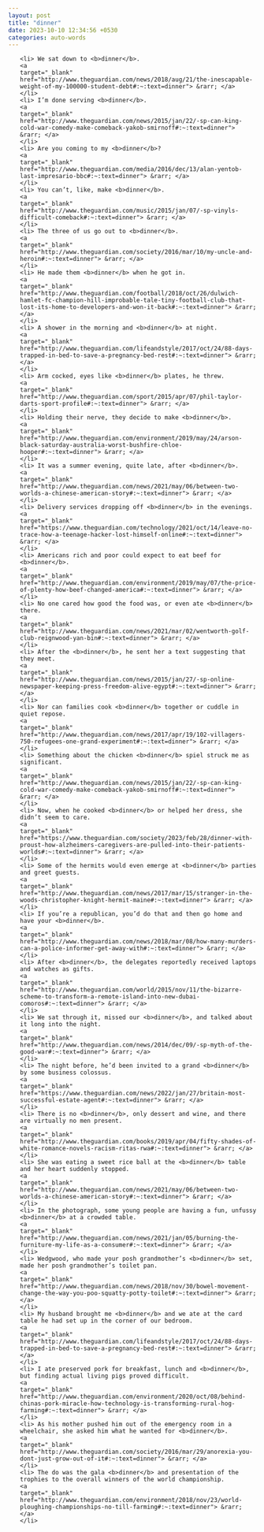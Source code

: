 ```yaml
---
layout: post
title: "dinner"
date: 2023-10-10 12:34:56 +0530
categories: auto-words
---
```

<ol>

    <li> We sat down to <b>dinner</b>.
    <a 
    target="_blank" 
    href="http://www.theguardian.com/news/2018/aug/21/the-inescapable-weight-of-my-100000-student-debt#:~:text=dinner"> &rarr; </a>
    </li>
    <li> I’m done serving <b>dinner</b>.
    <a 
    target="_blank" 
    href="http://www.theguardian.com/news/2015/jan/22/-sp-can-king-cold-war-comedy-make-comeback-yakob-smirnoff#:~:text=dinner"> &rarr; </a>
    </li>
    <li> Are you coming to my <b>dinner</b>?
    <a 
    target="_blank" 
    href="http://www.theguardian.com/media/2016/dec/13/alan-yentob-last-impresario-bbc#:~:text=dinner"> &rarr; </a>
    </li>
    <li> You can’t, like, make <b>dinner</b>.
    <a 
    target="_blank" 
    href="http://www.theguardian.com/music/2015/jan/07/-sp-vinyls-difficult-comeback#:~:text=dinner"> &rarr; </a>
    </li>
    <li> The three of us go out to <b>dinner</b>.
    <a 
    target="_blank" 
    href="http://www.theguardian.com/society/2016/mar/10/my-uncle-and-heroin#:~:text=dinner"> &rarr; </a>
    </li>
    <li> He made them <b>dinner</b> when he got in.
    <a 
    target="_blank" 
    href="http://www.theguardian.com/football/2018/oct/26/dulwich-hamlet-fc-champion-hill-improbable-tale-tiny-football-club-that-lost-its-home-to-developers-and-won-it-back#:~:text=dinner"> &rarr; </a>
    </li>
    <li> A shower in the morning and <b>dinner</b> at night.
    <a 
    target="_blank" 
    href="http://www.theguardian.com/lifeandstyle/2017/oct/24/88-days-trapped-in-bed-to-save-a-pregnancy-bed-rest#:~:text=dinner"> &rarr; </a>
    </li>
    <li> Arm cocked, eyes like <b>dinner</b> plates, he threw.
    <a 
    target="_blank" 
    href="http://www.theguardian.com/sport/2015/apr/07/phil-taylor-darts-sport-profile#:~:text=dinner"> &rarr; </a>
    </li>
    <li> Holding their nerve, they decide to make <b>dinner</b>.
    <a 
    target="_blank" 
    href="http://www.theguardian.com/environment/2019/may/24/arson-black-saturday-australia-worst-bushfire-chloe-hooper#:~:text=dinner"> &rarr; </a>
    </li>
    <li> It was a summer evening, quite late, after <b>dinner</b>.
    <a 
    target="_blank" 
    href="http://www.theguardian.com/news/2021/may/06/between-two-worlds-a-chinese-american-story#:~:text=dinner"> &rarr; </a>
    </li>
    <li> Delivery services dropping off <b>dinner</b> in the evenings.
    <a 
    target="_blank" 
    href="https://www.theguardian.com/technology/2021/oct/14/leave-no-trace-how-a-teenage-hacker-lost-himself-online#:~:text=dinner"> &rarr; </a>
    </li>
    <li> Americans rich and poor could expect to eat beef for <b>dinner</b>.
    <a 
    target="_blank" 
    href="http://www.theguardian.com/environment/2019/may/07/the-price-of-plenty-how-beef-changed-america#:~:text=dinner"> &rarr; </a>
    </li>
    <li> No one cared how good the food was, or even ate <b>dinner</b> there.
    <a 
    target="_blank" 
    href="http://www.theguardian.com/news/2021/mar/02/wentworth-golf-club-reignwood-yan-bin#:~:text=dinner"> &rarr; </a>
    </li>
    <li> After the <b>dinner</b>, he sent her a text suggesting that they meet.
    <a 
    target="_blank" 
    href="http://www.theguardian.com/news/2015/jan/27/-sp-online-newspaper-keeping-press-freedom-alive-egypt#:~:text=dinner"> &rarr; </a>
    </li>
    <li> Nor can families cook <b>dinner</b> together or cuddle in quiet repose.
    <a 
    target="_blank" 
    href="http://www.theguardian.com/news/2017/apr/19/102-villagers-750-refugees-one-grand-experiment#:~:text=dinner"> &rarr; </a>
    </li>
    <li> Something about the chicken <b>dinner</b> spiel struck me as significant.
    <a 
    target="_blank" 
    href="http://www.theguardian.com/news/2015/jan/22/-sp-can-king-cold-war-comedy-make-comeback-yakob-smirnoff#:~:text=dinner"> &rarr; </a>
    </li>
    <li> Now, when he cooked <b>dinner</b> or helped her dress, she didn’t seem to care.
    <a 
    target="_blank" 
    href="https://www.theguardian.com/society/2023/feb/28/dinner-with-proust-how-alzheimers-caregivers-are-pulled-into-their-patients-worlds#:~:text=dinner"> &rarr; </a>
    </li>
    <li> Some of the hermits would even emerge at <b>dinner</b> parties and greet guests.
    <a 
    target="_blank" 
    href="http://www.theguardian.com/news/2017/mar/15/stranger-in-the-woods-christopher-knight-hermit-maine#:~:text=dinner"> &rarr; </a>
    </li>
    <li> If you’re a republican, you’d do that and then go home and have your <b>dinner</b>.
    <a 
    target="_blank" 
    href="http://www.theguardian.com/news/2018/mar/08/how-many-murders-can-a-police-informer-get-away-with#:~:text=dinner"> &rarr; </a>
    </li>
    <li> After <b>dinner</b>, the delegates reportedly received laptops and watches as gifts.
    <a 
    target="_blank" 
    href="http://www.theguardian.com/world/2015/nov/11/the-bizarre-scheme-to-transform-a-remote-island-into-new-dubai-comoros#:~:text=dinner"> &rarr; </a>
    </li>
    <li> We sat through it, missed our <b>dinner</b>, and talked about it long into the night.
    <a 
    target="_blank" 
    href="http://www.theguardian.com/news/2014/dec/09/-sp-myth-of-the-good-war#:~:text=dinner"> &rarr; </a>
    </li>
    <li> The night before, he’d been invited to a grand <b>dinner</b> by some business colossus.
    <a 
    target="_blank" 
    href="https://www.theguardian.com/news/2022/jan/27/britain-most-successful-estate-agent#:~:text=dinner"> &rarr; </a>
    </li>
    <li> There is no <b>dinner</b>, only dessert and wine, and there are virtually no men present.
    <a 
    target="_blank" 
    href="http://www.theguardian.com/books/2019/apr/04/fifty-shades-of-white-romance-novels-racism-ritas-rwa#:~:text=dinner"> &rarr; </a>
    </li>
    <li> She was eating a sweet rice ball at the <b>dinner</b> table and her heart suddenly stopped.
    <a 
    target="_blank" 
    href="http://www.theguardian.com/news/2021/may/06/between-two-worlds-a-chinese-american-story#:~:text=dinner"> &rarr; </a>
    </li>
    <li> In the photograph, some young people are having a fun, unfussy <b>dinner</b> at a crowded table.
    <a 
    target="_blank" 
    href="http://www.theguardian.com/news/2021/jan/05/burning-the-furniture-my-life-as-a-consumer#:~:text=dinner"> &rarr; </a>
    </li>
    <li> Wedgwood, who made your posh grandmother’s <b>dinner</b> set, made her posh grandmother’s toilet pan.
    <a 
    target="_blank" 
    href="http://www.theguardian.com/news/2018/nov/30/bowel-movement-change-the-way-you-poo-squatty-potty-toilet#:~:text=dinner"> &rarr; </a>
    </li>
    <li> My husband brought me <b>dinner</b> and we ate at the card table he had set up in the corner of our bedroom.
    <a 
    target="_blank" 
    href="http://www.theguardian.com/lifeandstyle/2017/oct/24/88-days-trapped-in-bed-to-save-a-pregnancy-bed-rest#:~:text=dinner"> &rarr; </a>
    </li>
    <li> I ate preserved pork for breakfast, lunch and <b>dinner</b>, but finding actual living pigs proved difficult.
    <a 
    target="_blank" 
    href="http://www.theguardian.com/environment/2020/oct/08/behind-chinas-pork-miracle-how-technology-is-transforming-rural-hog-farming#:~:text=dinner"> &rarr; </a>
    </li>
    <li> As his mother pushed him out of the emergency room in a wheelchair, she asked him what he wanted for <b>dinner</b>.
    <a 
    target="_blank" 
    href="http://www.theguardian.com/society/2016/mar/29/anorexia-you-dont-just-grow-out-of-it#:~:text=dinner"> &rarr; </a>
    </li>
    <li> The do was the gala <b>dinner</b> and presentation of the trophies to the overall winners of the world championship.
    <a 
    target="_blank" 
    href="http://www.theguardian.com/environment/2018/nov/23/world-ploughing-championships-no-till-farming#:~:text=dinner"> &rarr; </a>
    </li>